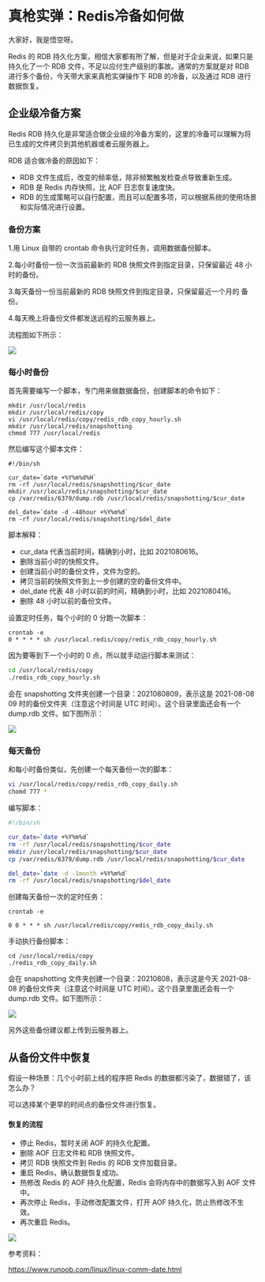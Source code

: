 # 真枪实弹：Redis冷备如何做

大家好，我是悟空呀。

Redis 的 RDB 持久化方案，相信大家都有所了解，但是对于企业来说，如果只是持久化了一个 RDB 文件，不足以应付生产级别的事故。通常的方案就是对 RDB 进行多个备份，今天带大家来真枪实弹操作下 RDB 的冷备，以及通过 RDB 进行数据恢复。

## 企业级冷备方案

Redis RDB 持久化是非常适合做企业级的冷备方案的，这里的冷备可以理解为将已生成的文件拷贝到其他机器或者云服务器上。

RDB 适合做冷备的原因如下：

- RDB 文件生成后，改变的频率低，除非频繁触发检查点导致重新生成。
- RDB 是 Redis 内存快照，比 AOF 日志恢复速度快。
- RDB 的生成策略可以自行配置，而且可以配置多项，可以根据系统的使用场景和实际情况进行设置。

### 备份方案

1.用 Linux 自带的 crontab 命令执行定时任务，调用数据备份脚本。

2.每小时备份一份一次当前最新的 RDB 快照文件到指定目录，只保留最近 48 小时的备份。

3.每天备份一份当前最新的 RDB 快照文件到指定目录，只保留最近一个月的 备份。

4.每天晚上将备份文件都发送远程的云服务器上。

流程图如下所示：

![](http://cdn.jayh.club/blog/20210808/K1xBrWjLRVTD.png?imageslim)

### 每小时备份

首先需要编写一个脚本，专门用来做数据备份，创建脚本的命令如下：

``` SH
mkdir /usr/local/redis
mkdir /usr/local/redis/copy
vi /usr/local/redis/copy/redis_rdb_copy_hourly.sh
mkdir /usr/local/redis/snapshotting
chmod 777 /usr/local/redis
```

然后编写这个脚本文件：

``` SH
#!/bin/sh 

cur_date=`date +%Y%m%d%H`
rm -rf /usr/local/redis/snapshotting/$cur_date
mkdir /usr/local/redis/snapshotting/$cur_date
cp /var/redis/6379/dump.rdb /usr/local/redis/snapshotting/$cur_date

del_date=`date -d -48hour +%Y%m%d`
rm -rf /usr/local/redis/snapshotting/$del_date
```

脚本解释：

- cur_data 代表当前时间，精确到小时，比如 2021080616。
- 删除当前小时的快照文件。
- 创建当前小时的备份文件，文件为空的。
- 拷贝当前的快照文件到上一步创建的空的备份文件中。
- del_date 代表 48 小时以前的时间，精确到小时，比如 2021080416。
- 删除 48 小时以前的备份文件。

设置定时任务，每个小时的 0 分跑一次脚本：

``` SH
crontab -e
0 * * * * sh /usr/local.redis/copy/redis_rdb_copy_hourly.sh
```

因为要等到下一个小时的 0 点，所以就手动运行脚本来测试：

```sh
cd /usr/local/redis/copy
./redis_rdb_copy_hourly.sh 
```

会在 snapshotting 文件夹创建一个目录：2021080809，表示这是 2021-08-08 09 时的备份文件夹（注意这个时间是 UTC 时间）。这个目录里面还会有一个 dump.rdb 文件。如下图所示：

![](http://cdn.jayh.club/blog/20210808/g3MVQrgC8qRi.png?imageslim)

### 每天备份

和每小时备份类似，先创建一个每天备份一次的脚本：

```sh
vi /usr/local/redis/copy/redis_rdb_copy_daily.sh
chomd 777 *
```

编写脚本：

``` sh
#!/bin/sh 

cur_date=`date +%Y%m%d`
rm -rf /usr/local/redis/snapshotting/$cur_date
mkdir /usr/local/redis/snapshotting/$cur_date
cp /var/redis/6379/dump.rdb /usr/local/redis/snapshotting/$cur_date

del_date=`date -d -1month +%Y%m%d`
rm -rf /usr/local/redis/snapshotting/$del_date
```

创建每天备份一次的定时任务：

```SH
crontab -e

0 0 * * * sh /usr/local/redis/copy/redis_rdb_copy_daily.sh
```

手动执行备份脚本：

``` SH
cd /usr/local/redis/copy
./redis_rdb_copy_daily.sh 
```

会在 snapshotting 文件夹创建一个目录：20210808，表示这是今天 2021-08-08 的备份文件夹（注意这个时间是 UTC 时间）。这个目录里面还会有一个 dump.rdb 文件。如下图所示：

![](http://cdn.jayh.club/blog/20210808/HKjN3PQpr2ng.png?imageslim)

另外这些备份建议都上传到云服务器上。

## 从备份文件中恢复

假设一种场景：几个小时前上线的程序把 Redis 的数据都污染了，数据错了，该怎么办？

可以选择某个更早的时间点的备份文件进行恢复。

#### 恢复的流程

- 停止 Redis，暂时关闭 AOF 的持久化配置。
- 删除 AOF 日志文件和 RDB 快照文件。
- 拷贝 RDB 快照文件到 Redis 的 RDB 文件加载目录。
- 重启 Redis，确认数据恢复成功。
- 热修改 Redis 的 AOF 持久化配置，Redis 会将内存中的数据写入到 AOF 文件中。
- 再次停止 Redis，手动修改配置文件，打开 AOF 持久化，防止热修改不生效。
- 再次重启 Redis。

![](http://cdn.jayh.club/blog/20210808/0X4GvcqroCp8.png?imageslim)



参考资料：

https://www.runoob.com/linux/linux-comm-date.html

